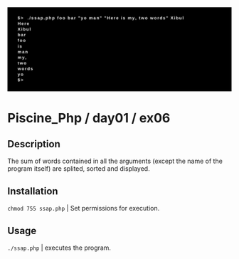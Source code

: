 <img src="../../resources/images/ssap.png" width="1200">

# Piscine_Php / day01 / ex06

## Description
The sum of words contained in all the arguments (except the name of the program itself) are splited, sorted and displayed.

## Installation
`chmod 755 ssap.php` | Set permissions for execution.

## Usage
`./ssap.php` | executes the program.
